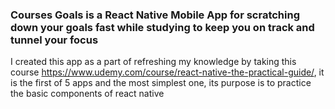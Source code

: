 <h3>Courses Goals is a React Native Mobile App for scratching down your goals fast while studying to keep you on track and tunnel your focus</h3>

I created this app as a part of refreshing my knowledge by taking this course https://www.udemy.com/course/react-native-the-practical-guide/, it is the first of 5 apps and the most simplest one, its purpose is to practice the basic components of react native
